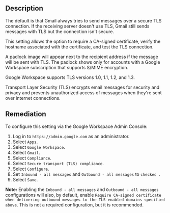 ## Description

The default is that Gmail always tries to send messages over a secure TLS connection. If the receiving server doesn't use TLS, Gmail still sends messages with TLS but the connection isn't secure.

This setting allows the option to require a CA-signed certificate, verify the hostname associated with the certificate, and test the TLS connection.

A padlock image will appear next to the recipient address if the message will be sent with TLS. The padlock shows only for accounts with a Google Workspace subscription that supports S/MIME encryption.

Google Workspace supports TLS versions 1.0, 1.1, 1.2, and 1.3.

Transport Layer Security (TLS) encrypts email messages for security and privacy and prevents unauthorized access of messages when they're sent over internet connections.

## Remediation

To configure this setting via the Google Workspace Admin Console:

1. Log in to `https://admin.google.com` as an administrator.
2. Select `Apps`.
3. Select `Google Workspace`.
4. Select `Gmail`.
5. Select `Compliance`.
6. Select `Secure transport (TLS) compliance`.
7. Select `Configure`.
7. Set `Inbound - all messages` and `Outbound - all messages` to `checked `.
8. Select `Save`.

**Note:** Enabling the `Inbound - all messages` and `Outbound - all messages` configurations will also, by default, enable `Require CA-signed certificate when delivering outbound messages to the TLS-enabled domains specified above`. This is not a required configuration, but it is recommended.
